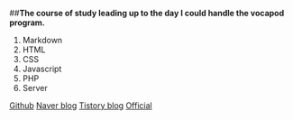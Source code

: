 ##**The course of study leading up to the day I could handle the vocapod program.**

1. Markdown
2. HTML
3. CSS
4. Javascript
5. PHP
6. Server

[Github](https://www.wntdev99.github.com)
[Naver blog](https://blog.naver.com/vocapod)
[Tistory blog](https://vocapod.tistory.com)
[Official](https://vocapod.com)
